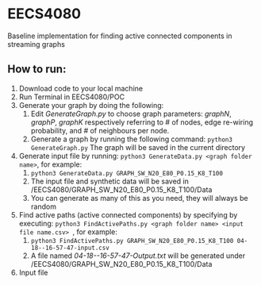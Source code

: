 # EECS4080
Baseline implementation for finding active connected components in streaming graphs

## How to run:
1. Download code to your local machine
1. Run Terminal in EECS4080/POC
1. Generate your graph by doing the following:
    1. Edit *GenerateGraph.py* to choose graph parameters: *graphN*, *graphP*, *graphK* respectively referring to # of nodes, edge re-wiring probability, and # of neighbours per node.
    1. Generate a graph by running the following command: `python3 GenerateGraph.py` The graph will be saved in the current directory
1. Generate input file by running: `python3 GenerateData.py <graph folder name>`, for example:
    1. `python3 GenerateData.py GRAPH_SW_N20_E80_P0.15_K8_T100`
    1. The input file and synthetic data will be saved in /EECS4080/GRAPH_SW_N20_E80_P0.15_K8_T100/Data
    1. You can generate as many of this as you need, they will always be random
1. Find active paths (active connected components) by specifying by executing: `python3 FindActivePaths.py <graph folder name> <input file name.csv> `, for example:
    1. `python3 FindActivePaths.py GRAPH_SW_N20_E80_P0.15_K8_T100 04-18--16-57-47-input.csv`
    1. A file named *04-18--16-57-47-Output.txt* will be generated under /EECS4080/GRAPH_SW_N20_E80_P0.15_K8_T100/Data
1. Input file


  
